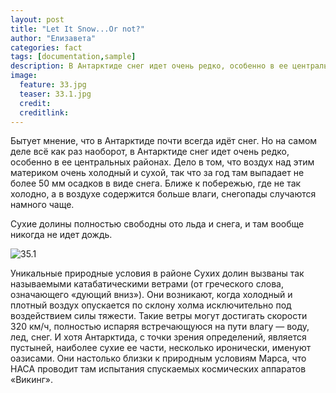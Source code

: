 ```yaml
---
layout: post
title: "Let It Snow...Or not?"
author: "Елизавета"
categories: fact
tags: [documentation,sample]
description: В Антарктиде снег идет очень редко, особенно в ее центральных районах. Сухие долины полностью свободны ото льда и снега, и там вообще никогда не идет дождь.
image:
  feature: 33.jpg
  teaser: 33.1.jpg
  credit:
  creditlink:
---
```

Бытует мнение, что в Антарктиде почти всегда идёт снег. Но на самом деле всё как раз наоборот, в Антарктиде снег идет очень редко, особенно в ее центральных районах. Дело в том, что воздух над этим материком очень холодный и сухой, так что за год там выпадает не более 50 мм осадков в виде снега. Ближе к побережью, где не так холодно, а в воздухе содержится больше влаги, снегопады случаются намного чаще.

Сухие долины полностью свободны ото льда и снега, и там вообще никогда не идет дождь.

![35.1]({{site.baseurl}}/assets/img/35.1.jpg)

Уникальные природные условия в районе Сухих долин вызваны так называемыми катабатическими ветрами (от греческого слова, означающего «дующий вниз»). Они возникают, когда холодный и плотный воздух опускается по склону холма исключительно под воздействием силы тяжести. Такие ветры могут достигать скорости 320 км/ч, полностью испаряя встречающуюся на пути влагу — воду, лед, снег.
И хотя Антарктида, с точки зрения определений, является пустыней, наиболее сухие ее части, несколько иронически, именуют оазисами. Они настолько близки к природным условиям Марса, что НАСА проводит там испытания спускаемых космических аппаратов «Викинг».